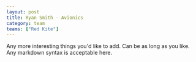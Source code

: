 ```yaml
---
layout: post
title: Ryan Smith - Avionics
category: team
teams: ["Red Kite"]
---
```


Any more interesting things you'd like to add. Can be as long as you like. Any markdown syntax is acceptable here.
